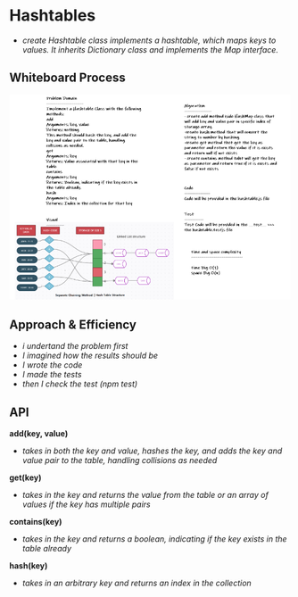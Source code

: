 # Hashtables

* *create Hashtable class implements a hashtable, which maps keys to values. It inherits Dictionary class and implements the Map interface.*

## Whiteboard Process

![Hashtables](../images/Hashtables.PNG)

## Approach & Efficiency

* *i undertand the problem first*
* *I imagined how the results should be*
* *I wrote the code*
* *I made the tests*
* *then I check the test (npm test)*

## API

**add(key, value)**

* *takes in both the key and value, hashes the key, and adds the key and value pair to the table, handling collisions as needed*

**get(key)**

* *takes in the key and returns the value from the table or an array of values if the key has multiple pairs*

**contains(key)**

* *takes in the key and returns a boolean, indicating if the key exists in the table already*

**hash(key)**

* *takes in an arbitrary key and returns an index in the collection*
